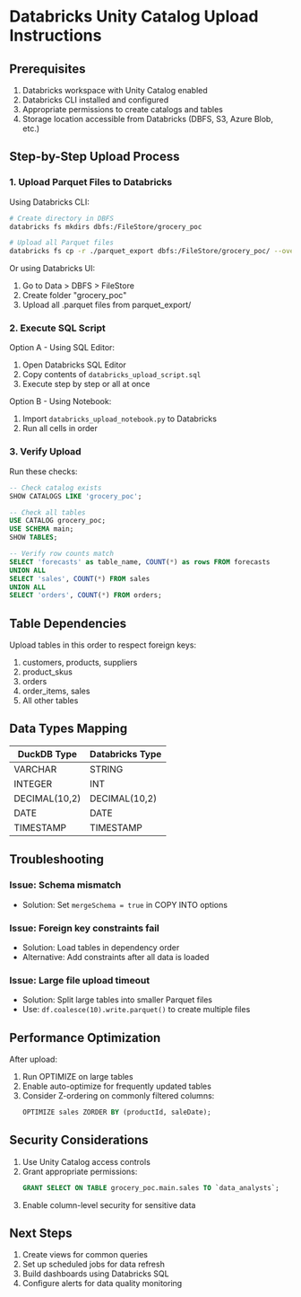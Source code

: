 # Databricks Unity Catalog Upload Instructions

## Prerequisites

1. Databricks workspace with Unity Catalog enabled
2. Databricks CLI installed and configured
3. Appropriate permissions to create catalogs and tables
4. Storage location accessible from Databricks (DBFS, S3, Azure Blob, etc.)

## Step-by-Step Upload Process

### 1. Upload Parquet Files to Databricks

Using Databricks CLI:
```bash
# Create directory in DBFS
databricks fs mkdirs dbfs:/FileStore/grocery_poc

# Upload all Parquet files
databricks fs cp -r ./parquet_export dbfs:/FileStore/grocery_poc/ --overwrite
```

Or using Databricks UI:
1. Go to Data > DBFS > FileStore
2. Create folder "grocery_poc"
3. Upload all .parquet files from parquet_export/

### 2. Execute SQL Script

Option A - Using SQL Editor:
1. Open Databricks SQL Editor
2. Copy contents of `databricks_upload_script.sql`
3. Execute step by step or all at once

Option B - Using Notebook:
1. Import `databricks_upload_notebook.py` to Databricks
2. Run all cells in order

### 3. Verify Upload

Run these checks:
```sql
-- Check catalog exists
SHOW CATALOGS LIKE 'grocery_poc';

-- Check all tables
USE CATALOG grocery_poc;
USE SCHEMA main;
SHOW TABLES;

-- Verify row counts match
SELECT 'forecasts' as table_name, COUNT(*) as rows FROM forecasts
UNION ALL
SELECT 'sales', COUNT(*) FROM sales
UNION ALL
SELECT 'orders', COUNT(*) FROM orders;
```

## Table Dependencies

Upload tables in this order to respect foreign keys:
1. customers, products, suppliers
2. product_skus
3. orders
4. order_items, sales
5. All other tables

## Data Types Mapping

| DuckDB Type | Databricks Type |
|-------------|-----------------|
| VARCHAR | STRING |
| INTEGER | INT |
| DECIMAL(10,2) | DECIMAL(10,2) |
| DATE | DATE |
| TIMESTAMP | TIMESTAMP |

## Troubleshooting

### Issue: Schema mismatch
- Solution: Set `mergeSchema = true` in COPY INTO options

### Issue: Foreign key constraints fail
- Solution: Load tables in dependency order
- Alternative: Add constraints after all data is loaded

### Issue: Large file upload timeout
- Solution: Split large tables into smaller Parquet files
- Use: `df.coalesce(10).write.parquet()` to create multiple files

## Performance Optimization

After upload:
1. Run OPTIMIZE on large tables
2. Enable auto-optimize for frequently updated tables
3. Consider Z-ordering on commonly filtered columns:
   ```sql
   OPTIMIZE sales ZORDER BY (productId, saleDate);
   ```

## Security Considerations

1. Use Unity Catalog access controls
2. Grant appropriate permissions:
   ```sql
   GRANT SELECT ON TABLE grocery_poc.main.sales TO `data_analysts`;
   ```
3. Enable column-level security for sensitive data

## Next Steps

1. Create views for common queries
2. Set up scheduled jobs for data refresh
3. Build dashboards using Databricks SQL
4. Configure alerts for data quality monitoring
